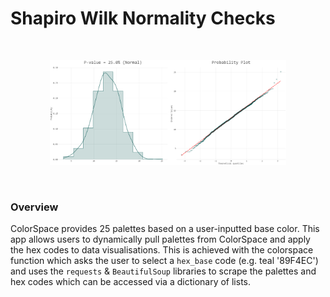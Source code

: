 <h1>Shapiro Wilk Normality Checks</h1>

<br>

<p align="center" width="100%">
    <img width="75%" src="/Shapiro_Wilk_Normality/shapiro.png">
</p>

<br>

<h3>Overview</h3>
  
<p>ColorSpace provides 25 palettes based on a user-inputted base color. This app allows users to dynamically pull palettes from ColorSpace and apply the hex codes to data visualisations. This is achieved with the </code>colorspace</code> function which asks the user to select a <code>hex_base</code> code (e.g. teal '89F4EC') and uses the <code>requests</code> & <code>BeautifulSoup</code> libraries to scrape the palettes and hex codes which can be accessed via a dictionary of lists.</p>
